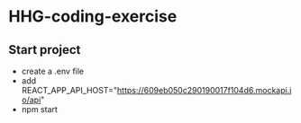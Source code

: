 # HHG-coding-exercise

## Start project

- create a .env file
- add REACT_APP_API_HOST="https://609eb050c290190017f104d6.mockapi.io/api"
- npm start

